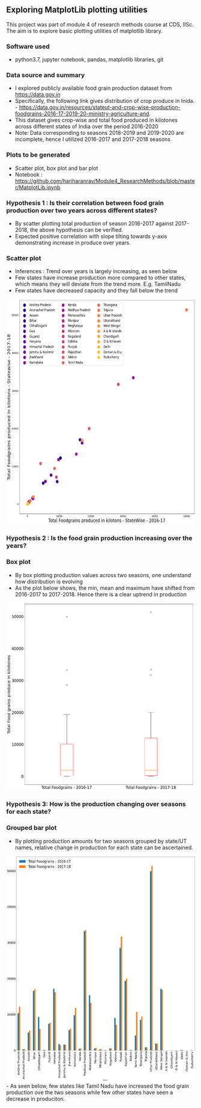 ## Exploring MatplotLib plotting utilities
This project was part of module 4 of research methods course at CDS, IISc. The aim is to explore basic plotting utilities of matplotlib library.
### Software used
- python3.7, jupyter notebook, pandas, matplotlib libraries, git 
### Data source and summary
- I explored publicly available food grain production dataset from https://data.gov.in 
- Specifically, the following link gives distribution of crop produce in Inida. - https://data.gov.in/resources/stateut-and-crop-wise-production-foodgrains-2016-17-2019-20-ministry-agriculture-and.
- This dataset gives crop-wise and total food produced in kilotones across different states of India over the period 2016-2020
- Note: Data corresponding to seasons 2018-2019 and 2019-2020 are incomplete, hence I utilized 2016-2017 and 2017-2018 seasons
### Plots to be generated
- Scatter plot, box plot and bar plot
- Notebook : https://github.com/hariharanrav/Module4_ResearchMethods/blob/master/MatplotLib.ipynb

### Hypothesis 1 : Is their correlation between food grain production over two years across different states?
-  By scatter plotting total production of season 2016-2017 against 2017-2018, the above hypothesis can be verified.
-  Expected positive correlation with slope tilting towards y-axis demonstrating increase in produce over years. 
### Scatter plot
- Inferences : Trend over years is largely increasing, as seen below
- Few states have increase production more compared to other states, which means they will deviate from the trend more. E.g. TamilNadu
- Few states have decreased capacity and they fall below the trend
<img src="https://github.com/hariharanrav/Module4_ResearchMethods/blob/master/ScatterPlot.png" width="600" height="600">

### Hypothesis 2 : Is the food grain production increasing over the years?
### Box plot
- By box plotting production values across two seasons, one understand how distribution is evolving
- As the plot below shows, the min, mean and maximum have shifted from 2016-2017 to 2017-2018. Hence there is a clear uptrend in production
 <img src="https://github.com/hariharanrav/Module4_ResearchMethods/blob/master/BoxPlot.png" width="500" height="500">
 
### Hypothesis 3: How is the production changing over seasons for each state?
### Grouped bar plot
- By plotting production amounts for two seasons grouped by state/UT names, relative change in production for each state can be ascertained. 
<img src="https://github.com/hariharanrav/Module4_ResearchMethods/blob/master/BarPlot.png" width="600" height="600">
- As seen below, few states like Tamil Nadu have increased the food grain production ove the two seasons while few other states have seen a decrease in produciton.
